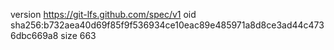 version https://git-lfs.github.com/spec/v1
oid sha256:b732aea40d69f85f9f536934ce10eac89e485971a8d8ce3ad44c4736dbc669a8
size 663
